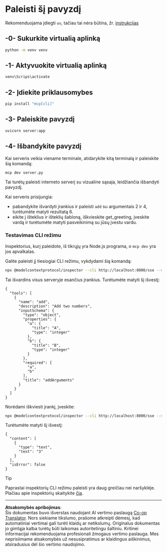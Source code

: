 <!--
CO_OP_TRANSLATOR_METADATA:
{
  "original_hash": "69ba3bd502bd743233137bac5539c08b",
  "translation_date": "2025-08-26T16:50:40+00:00",
  "source_file": "03-GettingStarted/05-sse-server/solution/python/README.md",
  "language_code": "lt"
}
-->
# Paleisti šį pavyzdį

Rekomenduojama įdiegti `uv`, tačiau tai nėra būtina, žr. [instrukcijas](https://docs.astral.sh/uv/#highlights)

## -0- Sukurkite virtualią aplinką

```bash
python -m venv venv
```

## -1- Aktyvuokite virtualią aplinką

```bash
venv\Scrips\activate
```

## -2- Įdiekite priklausomybes

```bash
pip install "mcp[cli]"
```

## -3- Paleiskite pavyzdį

```bash
uvicorn server:app
```

## -4- Išbandykite pavyzdį

Kai serveris veikia viename terminale, atidarykite kitą terminalą ir paleiskite šią komandą:

```bash
mcp dev server.py
```

Tai turėtų paleisti interneto serverį su vizualine sąsaja, leidžiančia išbandyti pavyzdį.

Kai serveris prisijungia:

- pabandykite išvardyti įrankius ir paleisti `add` su argumentais 2 ir 4, turėtumėte matyti rezultatą 6.
- eikite į išteklius ir išteklių šabloną, iškvieskite get_greeting, įveskite vardą ir turėtumėte matyti pasveikinimą su jūsų įvestu vardu.

### Testavimas CLI režimu

Inspektorius, kurį paleidote, iš tikrųjų yra Node.js programa, o `mcp dev` yra jos apvalkalas.

Galite paleisti jį tiesiogiai CLI režimu, vykdydami šią komandą:

```bash
npx @modelcontextprotocol/inspector --cli http://localhost:8000/sse --method tools/list
```

Tai išvardins visus serveryje esančius įrankius. Turėtumėte matyti šį išvestį:

```text
{
  "tools": [
    {
      "name": "add",
      "description": "Add two numbers",
      "inputSchema": {
        "type": "object",
        "properties": {
          "a": {
            "title": "A",
            "type": "integer"
          },
          "b": {
            "title": "B",
            "type": "integer"
          }
        },
        "required": [
          "a",
          "b"
        ],
        "title": "addArguments"
      }
    }
  ]
}
```

Norėdami iškviesti įrankį, įveskite:

```bash
npx @modelcontextprotocol/inspector --cli http://localhost:8000/sse --method tools/call --tool-name add --tool-arg a=1 --tool-arg b=2
```

Turėtumėte matyti šį išvestį:

```text
{
  "content": [
    {
      "type": "text",
      "text": "3"
    }
  ],
  "isError": false
}
```

> [!TIP]  
> Paprastai inspektorių CLI režimu paleisti yra daug greičiau nei naršyklėje.  
> Plačiau apie inspektorių skaitykite [čia](https://github.com/modelcontextprotocol/inspector).

---

**Atsakomybės apribojimas**:  
Šis dokumentas buvo išverstas naudojant AI vertimo paslaugą [Co-op Translator](https://github.com/Azure/co-op-translator). Nors siekiame tikslumo, prašome atkreipti dėmesį, kad automatiniai vertimai gali turėti klaidų ar netikslumų. Originalus dokumentas jo gimtąja kalba turėtų būti laikomas autoritetingu šaltiniu. Kritinei informacijai rekomenduojama profesionali žmogaus vertimo paslauga. Mes neprisiimame atsakomybės už nesusipratimus ar klaidingus aiškinimus, atsiradusius dėl šio vertimo naudojimo.